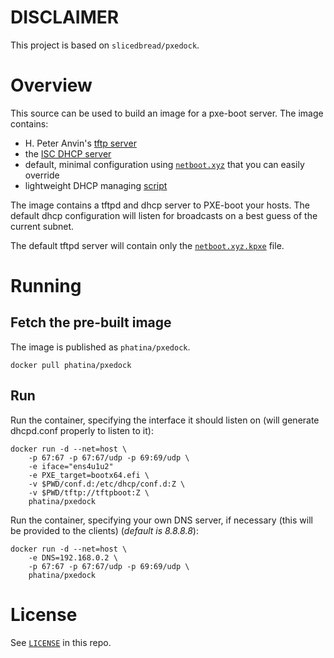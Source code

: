 # DISCLAIMER

This project is based on `slicedbread/pxedock`.


# Overview

This source can be used to build an image for a pxe-boot server.
The image contains:

* H. Peter Anvin's [tftp server](https://git.kernel.org/cgit/network/tftp/tftp-hpa.git/)
* the [ISC DHCP server](https://www.isc.org/downloads/dhcp/)
* default, minimal configuration using [`netboot.xyz`](http://netboot.xyz)
  that you can easily override
* lightweight DHCP managing [script](start)

The image contains a tftpd and dhcp server to PXE-boot your hosts. The default
dhcp configuration will listen for broadcasts on a best guess of the current
subnet.

The default tftpd server will contain only the
[`netboot.xyz.kpxe`](http://netboot.xyz) file.


# Running

## Fetch the pre-built image

The image is published as `phatina/pxedock`.

    docker pull phatina/pxedock

## Run

Run the container, specifying the interface it should listen on (will generate
dhcpd.conf properly to listen to it):

    docker run -d --net=host \
        -p 67:67 -p 67:67/udp -p 69:69/udp \
        -e iface="ens4u1u2"
        -e PXE_target=bootx64.efi \
        -v $PWD/conf.d:/etc/dhcp/conf.d:Z \
        -v $PWD/tftp://tftpboot:Z \
        phatina/pxedock

Run the container, specifying your own DNS server, if necessary (this will be
provided to the clients) (*default is 8.8.8.8*):

    docker run -d --net=host \
        -e DNS=192.168.0.2 \
        -p 67:67 -p 67:67/udp -p 69:69/udp \
        phatina/pxedock


# License

See [`LICENSE`](LICENSE) in this repo.

